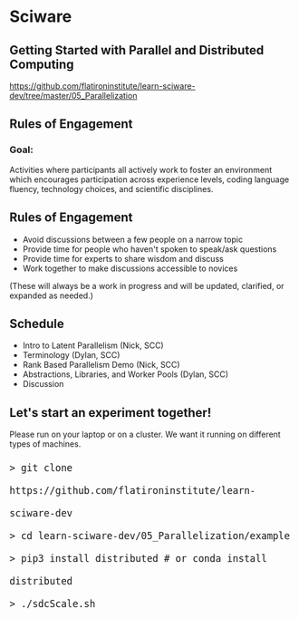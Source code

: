 # Sciware

## Getting Started with Parallel and Distributed Computing

https://github.com/flatironinstitute/learn-sciware-dev/tree/master/05_Parallelization


## Rules of Engagement

### Goal: 

Activities where participants all actively work to foster an environment which encourages participation across experience levels, coding language fluency, technology choices, and scientific disciplines.


## Rules of Engagement

- Avoid discussions between a few people on a narrow topic
- Provide time for people who haven't spoken to speak/ask questions
- Provide time for experts to share wisdom and discuss 
- Work together to make discussions accessible to novices

(These will always be a work in progress and will be updated, clarified, or expanded as needed.)


## Schedule

- Intro to Latent Parallelism (Nick, SCC)
- Terminology (Dylan, SCC)
- Rank Based Parallelism Demo (Nick, SCC)
- Abstractions, Libraries, and Worker Pools (Dylan, SCC)
- Discussion


## Let's start an experiment together!

Please run on your laptop or on a cluster. We want it running on different types of machines.

<pre><code style="font-size:120%; line-height:40px">> git clone https://github.com/flatironinstitute/learn-sciware-dev
> cd learn-sciware-dev/05_Parallelization/example
> pip3 install distributed # or conda install distributed
> ./sdcScale.sh
</code></pre>
